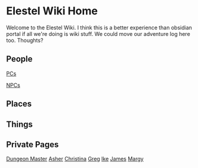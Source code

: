 <!-- TITLE: Elestel Wiki Home -->
<!-- SUBTITLE: The root page of the Elestel Wiki -->

# Elestel Wiki Home
Welcome to the Elestel Wiki. I think this is a better experience than obsidian portal if all we're doing is wiki stuff. We could move our adventure log here too. Thoughts?

## People

[PCs](public/people/player-characters)

[NPCs](public/people/npcs)

## Places

## Things

## Private Pages
[Dungeon Master](private/dungeon-master)
[Asher](private/asher)
[Christina](private/christina)
[Greg](private/greg)
[Ike](private/ike)
[James](private/james)
[Margy](private/margy)
